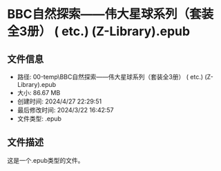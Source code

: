 ﻿# BBC自然探索——伟大星球系列（套装全3册） ( etc.) (Z-Library).epub

## 文件信息
- 路径: 00-temp\BBC自然探索——伟大星球系列（套装全3册） ( etc.) (Z-Library).epub
- 大小: 86.67 MB
- 创建时间: 2024/4/27 22:29:51
- 最后修改时间: 2024/3/22 16:42:57
- 文件类型: .epub

## 文件描述
这是一个.epub类型的文件。

